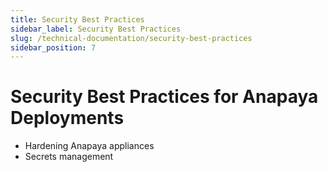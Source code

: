 ```yaml
---
title: Security Best Practices
sidebar_label: Security Best Practices
slug: /technical-documentation/security-best-practices
sidebar_position: 7
---
```

# Security Best Practices for Anapaya Deployments
- Hardening Anapaya appliances
- Secrets management
